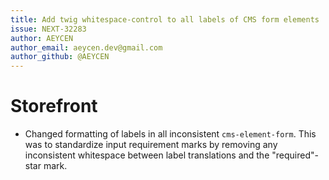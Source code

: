 ```yaml
---
title: Add twig whitespace-control to all labels of CMS form elements
issue: NEXT-32283
author: AEYCEN
author_email: aeycen.dev@gmail.com
author_github: @AEYCEN
---
```


# Storefront
* Changed formatting of labels in all inconsistent `cms-element-form`. This was to standardize input requirement marks by removing any inconsistent whitespace between label translations and the "required"-star mark.
